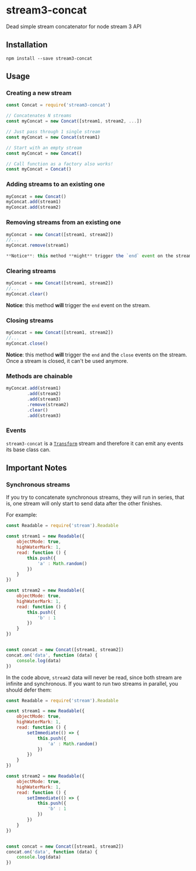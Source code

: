 # stream3-concat
Dead simple stream concatenator for node stream 3 API

## Installation

```shellscript
npm install --save stream3-concat
```

## Usage

### Creating a new stream


```javascript
const Concat = require('stream3-concat')

// Concatenates N streams
const myConcat = new Concat([stream1, stream2, ...])

// Just pass through 1 single stream
const myConcat = new Concat(stream1)

// Start with an empty stream
const myConcat = new Concat()

// Call function as a factory also works!
const myConcat = Concat()
```

### Adding streams to an existing one


```javascript
myConcat = new Concat()
myConcat.add(stream1)
myConcat.add(stream2)
```

### Removing streams from an existing one


```javascript
myConcat = new Concat([stream1, stream2])
//...
myConcat.remove(stream1)

**Notice**: this method **might** trigger the `end` event on the stream if the stream being removed is the last one.
```

### Clearing streams


```javascript
myConcat = new Concat([stream1, stream2])
//...
myConcat.clear()
```

**Notice**: this method **will** trigger the `end` event on the stream.

### Closing streams


```javascript
myConcat = new Concat([stream1, stream2])
//...
myConcat.close()
```

**Notice**: this method **will** trigger the `end` and the `close` events on the stream. Once a stream is closed, it can't be used anymore.

### Methods are chainable
```javascript
myConcat.add(stream1)
        .add(stream2)
        .add(stream3)
        .remove(stream2)
        .clear()
        .add(stream3)
```

### Events

`stream3-concat` is a [`Transform`](https://nodejs.org/api/stream.html#stream_class_stream_transform) stream and therefore it can emit any events its base class can.

## Important Notes

### Synchronous streams

If you try to concatenate synchronous streams, they will run in series, that is, one stream will only start to send data after the other finishes.

For example: 

```javascript
const Readable = require('stream').Readable

const stream1 = new Readable({
    objectMode: true,
    highWaterMark: 1,
    read: function () {
        this.push({
            'a' : Math.random()
        })
    }
})

const stream2 = new Readable({
    objectMode: true,
    highWaterMark: 1,
    read: function () {
        this.push({
            'b' : 1
        })
    }
})


const concat = new Concat([stream1, stream2])
concat.on('data', function (data) {
    console.log(data)
})
```

In the code above, `stream2` data will never be read, since both stream are infinite and synchronous. If you want to run two streams in parallel, you should defer them:

```javascript
const Readable = require('stream').Readable

const stream1 = new Readable({
    objectMode: true,
    highWaterMark: 1,
    read: function () {
        setImmediate(() => {
            this.push({
                'a' : Math.random()
            })
        })
    }
})

const stream2 = new Readable({
    objectMode: true,
    highWaterMark: 1,
    read: function () {
        setImmediate(() => {
            this.push({
                'b' : 1
            })
        })
    }
})


const concat = new Concat([stream1, stream2])
concat.on('data', function (data) {
    console.log(data)
})
```
